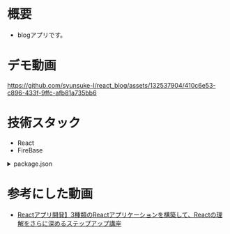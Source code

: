 # 概要
* blogアプリです。

# デモ動画
https://github.com/syunsuke-I/react_blog/assets/132537904/410c6e53-c896-433f-9ffc-afb81a735bb6

# 技術スタック

* React
* FireBase
 <details><summary>package.json</summary><div>

```json
{
  "name": "react-blog",
  "version": "0.1.0",
  "private": true,
  "dependencies": {
    "@fortawesome/fontawesome-svg-core": "^6.4.2",
    "@fortawesome/free-solid-svg-icons": "^6.4.2",
    "@fortawesome/react-fontawesome": "^0.2.0",
    "@testing-library/jest-dom": "^5.17.0",
    "@testing-library/react": "^13.4.0",
    "@testing-library/user-event": "^13.5.0",
    "firebase": "^10.6.0",
    "react": "^18.2.0",
    "react-dom": "^18.2.0",
    "react-router-dom": "^6.19.0",
    "react-scripts": "5.0.1",
    "web-vitals": "^2.1.4"
  },
  "scripts": {
    "start": "react-scripts start",
    "build": "react-scripts build",
    "test": "react-scripts test",
    "eject": "react-scripts eject"
  },
  "eslintConfig": {
    "extends": [
      "react-app",
      "react-app/jest"
    ]
  },
  "browserslist": {
    "production": [
      ">0.2%",
      "not dead",
      "not op_mini all"
    ],
    "development": [
      "last 1 chrome version",
      "last 1 firefox version",
      "last 1 safari version"
    ]
  },
  "devDependencies": {
    "autoprefixer": "^10.4.16",
    "postcss": "^8.4.31",
    "tailwindcss": "^3.3.5"
  }
}

```
</div></details>

# 参考にした動画

* [Reactアプリ開発】3種類のReactアプリケーションを構築して、Reactの理解をさらに深めるステップアップ講座](https://www.udemy.com/course/react-3project-app-udemy/)
